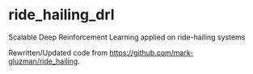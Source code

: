 # ride_hailing_drl
Scalable Deep Reinforcement Learning applied on ride-hailing systems

Rewritten/Updated code from https://github.com/mark-gluzman/ride_hailing.
